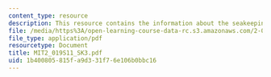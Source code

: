 ```yaml
---
content_type: resource
description: This resource contains the information about the seakeeping (III).
file: /media/https%3A/open-learning-course-data-rc.s3.amazonaws.com/2-019-design-of-ocean-systems-spring-2011/1b400805815fa9d331f76e106b0bbc16_MIT2_019S11_SK3.pdf
file_type: application/pdf
resourcetype: Document
title: MIT2_019S11_SK3.pdf
uid: 1b400805-815f-a9d3-31f7-6e106b0bbc16
---
```


